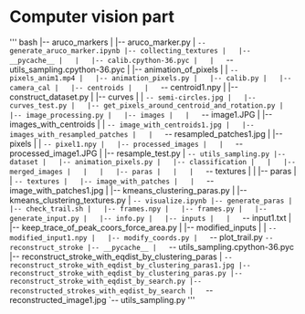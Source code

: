 # Computer vision part
''' bash
|-- aruco_markers
|   |-- aruco_marker.py
|   `-- generate_aruco_marker.ipynb
|-- collecting_textures
|   |-- __pycache__
|   |   |-- calib.cpython-36.pyc
|   |   `-- utils_sampling.cpython-36.pyc
|   |-- animation_of_pixels
|   |   `-- pixels_anim1.mp4
|   |-- animation_pixels.py
|   |-- calib.py
|   |-- camera_cal
|   |-- centroids
|   |   `-- centroid1.npy
|   |-- construct_dataset.py
|   |-- curves
|   |   `-- semi-circles.jpg
|   |-- curves_test.py
|   |-- get_pixels_around_centroid_and_rotation.py
|   |-- image_processing.py
|   |-- images
|   |   `-- image1.JPG
|   |-- images_with_centroids
|   |   `-- image_with_centroids1.jpg
|   |-- images_with_resampled_patches
|   |   `-- resampled_patches1.jpg
|   |-- pixels
|   |   `-- pixel1.npy
|   |-- processed_images
|   |   `-- processed_image1.JPG
|   |-- resample_test.py
|   `-- utils_sampling.py
|-- dataset
|   |-- animation_pixels.py
|   |-- classification
|   |   |-- merged_images
|   |   |   |-- paras
|   |   |   `-- textures
|   |   |-- paras
|   |   `-- textures
|   |-- image_with_patches
|   |   `-- image_with_patches1.jpg
|   |-- kmeans_clustering_paras.py
|   |-- kmeans_clustering_textures.py
|   `-- visualize.ipynb
|-- generate_paras
|   |-- check_trail.sh
|   |-- frames.npy
|   |-- frames.py
|   |-- generate_input.py
|   |-- info.py
|   |-- inputs
|   |   `-- input1.txt
|   |-- keep_trace_of_peak_coors_force_area.py
|   |-- modified_inputs
|   |   `-- modified_input1.npy
|   |-- modify_coords.py
|   `-- plot_trail.py
`-- reconstruct_stroke
|-- __pycache__
|   `-- utils_sampling.cpython-36.pyc
|-- reconstruct_stroke_with_eqdist_by_clustering_paras
|   `-- reconstruct_stroke_with_eqdist_by_clustering_paras1.jpg
|-- reconstruct_stroke_with_eqdist_by_clustering_paras.py
|-- reconstruct_stroke_with_eqdist_by_search.py
|-- reconstructed_strokes_with_eqdist_by_search
|   `-- reconstructed_image1.jpg
`-- utils_sampling.py
'''

